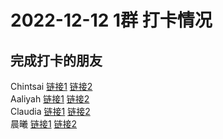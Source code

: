 # 2022-12-12 1群 打卡情况
## 完成打卡的朋友
Chintsai [链接1](http://mmbiz.qpic.cn/mmbiz_jpg/fKBOEML39zqy6hul4twZszUGDsGqhFSdw3cWL72HKogHn68KtPv8T4dzvZiaaOKoI8oEqlKId6fY4PrMWsgibtQA/0) [链接2](http://mmbiz.qpic.cn/mmbiz_jpg/fKBOEML39zqy6hul4twZszUGDsGqhFSdM44WY7w9hcG0ia2eEo4ZZicmOms7E1dwyfcTvTOVhtlkMfyoOsqGKKTQ/0) <br>Aaliyah [链接1](http://mmbiz.qpic.cn/mmbiz_jpg/aBaDwGIjEcEl48c2mS6mRRyUx97pzjtdcBpYH39X5RKqc4VzudiaXiaWEeQ5XiaMD4zx4vQjSjyZEo14Tgdc4bgMw/0) [链接2](http://mmbiz.qpic.cn/mmbiz_jpg/aBaDwGIjEcEl48c2mS6mRRyUx97pzjtdRWxMlzGnUBVBSZw6uKeibgfNYeVGNfVV6bDAjujJmgaluR9qoKPyYYw/0) <br>Claudia [链接1](http://mmbiz.qpic.cn/mmbiz_jpg/EqM704vBbWC5lCexlQSmZviagHAuxwtqpTWaJIumBsiamLq1swB8Y7ObB6sDK9hqxp2TzafqBN6KEVspdAbVfyrQ/0) [链接2](http://mmbiz.qpic.cn/mmbiz_jpg/EqM704vBbWC5lCexlQSmZviagHAuxwtqpqFibDWUf3IaVib4dRTmE7pcaLy1icibcDe5qpHH1fCenG0FP8Rx5DQ4LQg/0) <br>晨曦 [链接1](http://mmbiz.qpic.cn/mmbiz_jpg/4rYayDxu0jWfW2icCTZUE6mfNNrKKar2qlDXtgCZJtBv5ia8zmUPMKwgpiarbU9Csd1yZtnrSem4HhWr3q5ibhgpIg/0) [链接2](http://mmbiz.qpic.cn/mmbiz_jpg/4rYayDxu0jWfW2icCTZUE6mfNNrKKar2q2sRBJSJIIaE0oKv1RcgAS0bct1AwfxTznLmPctJ7gO1doJD09pXt6w/0) <br>
